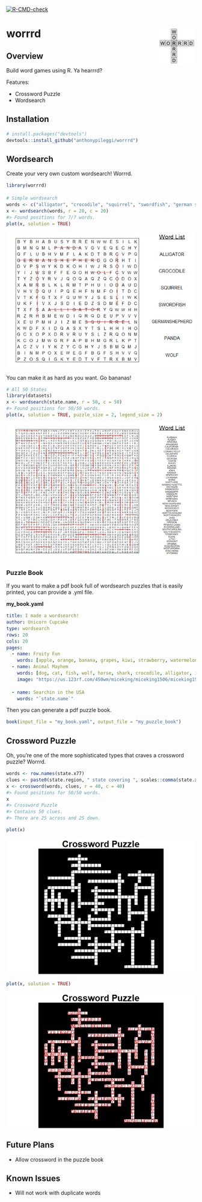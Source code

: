 
<!-- README.md is generated from README.Rmd. Please edit that file -->
<!-- badges: start -->

[![R-CMD-check](https://github.com/anthonypileggi/worrrd/workflows/R-CMD-check/badge.svg)](https://github.com/anthonypileggi/worrrd/actions)
<!-- badges: end -->

# worrrd <img src="man/figures/logo.png" align="right" />

## Overview

Build word games using R. Ya hearrrd?

Features:

-   Crossword Puzzle
-   Wordsearch

## Installation

``` r
# install.packages("devtools")
devtools::install_github("anthonypileggi/worrrd")
```

## Wordsearch

Create your very own custom wordsearch! Worrrd.

``` r
library(worrrd)

# Simple wordsearch
words <- c("alligator", "crocodile", "squirrel", "swordfish", "german shepherd", "panda", "wolf")
x <- wordsearch(words, r = 20, c = 20)
#> Found positions for 7/7 words.
plot(x, solution = TRUE)
```

![](man/figures/README-wordsearch-easy-1.png)<!-- -->

You can make it as hard as you want. Go bananas!

``` r
# All 50 States
library(datasets)
x <- wordsearch(state.name, r = 50, c = 50)
#> Found positions for 50/50 words.
plot(x, solution = TRUE, puzzle_size = 2, legend_size = 2)
```

![](man/figures/README-wordsearch-hard-1.png)<!-- -->

### Puzzle Book

If you want to make a pdf book full of wordsearch puzzles that is easily
printed, you can provide a .yml file.

**my_book.yaml**

``` yaml
title: I made a wordsearch!
author: Unicorn Cupcake
type: wordsearch
rows: 20
cols: 20
pages:
  - name: Fruity Fun
    words: [apple, orange, banana, grapes, kiwi, strawberry, watermelon, lemon, lime]
  - name: Animal Mayhem
    words: [dog, cat, fish, wolf, horse, shark, crocodile, alligator, iguana]
    image: "https://us.123rf.com/450wm/miceking/miceking1506/miceking150601500/40903456-stock-vector-lion-silhouette.jpg"

  - name: Searchin in the USA
    words: "`state.name`"
```

Then you can generate a pdf puzzle book.

``` r
book(input_file = "my_book.yaml", output_file = "my_puzzle_book")
```

## Crossword Puzzle

Oh, you’re one of the more sophisticated types that craves a crossword
puzzle? Worrrd.

``` r
words <- row.names(state.x77)
clues <- paste0(state.region, " state covering ", scales::comma(state.x77[, "Area"]), " square miles.")
x <- crossword(words, clues, r = 40, c = 40)
#> Found positions for 50/50 words.
x
#> Crossword Puzzle
#> Contains 50 clues.
#> There are 25 across and 25 down.
```

``` r
plot(x)
```

![](man/figures/README-crossword-1.png)<!-- -->

``` r
plot(x, solution = TRUE)
```

![](man/figures/README-crossword-2.png)<!-- -->

## Future Plans

-   Allow crossword in the puzzle book

## Known Issues

-   Will not work with duplicate words
